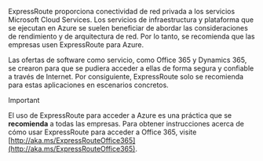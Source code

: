 ExpressRoute proporciona conectividad de red privada a los servicios Microsoft Cloud Services. Los servicios de infraestructura y plataforma que se ejecutan en Azure se suelen beneficiar de abordar las consideraciones de rendimiento y de arquitectura de red. Por lo tanto, se recomienda que las empresas usen ExpressRoute para Azure.

Las ofertas de software como servicio, como Office 365 y Dynamics 365, se crearon para que se pudiera acceder a ellas de forma segura y confiable a través de Internet.  Por consiguiente, ExpressRoute solo se recomienda para estas aplicaciones en escenarios concretos.

> [!IMPORTANT]
> El uso de ExpressRoute para acceder a Azure es una práctica que se **recomienda** a todas las empresas. Para obtener instrucciones acerca de cómo usar ExpressRoute para acceder a Office 365, visite [http://aka.ms/ExpressRouteOffice365](http://aka.ms/ExpressRouteOffice365).
> 
> 



<!--HONumber=Feb17_HO1-->


